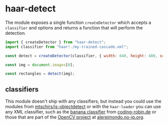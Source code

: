 # haar-detect

The module exposes a single function `createDetector` which accepts a `classifier` and options and returns a function that will perform the detection.

```javascript
import { createDetector } from "haar-detect";
import classifier from "haar!./my-trained-cascade.xml";

const detect = createDetector(classifier, { width: 640, height: 480, scale: 1.2 });

const img = document.images[0];

const rectangles = detect(img);

```

## classifiers

This module doesn't ship with any classifiers, but instead you could use the modules from [mtschirs/js-objectdetect](https://github.com/mtschirs/js-objectdetect) or with the `haar-loader` you can use any XML classifier, such as the [banana classifier](https://github.com/mrnugget/opencv-haar-classifier-training/blob/master/trained_classifiers/banana_classifier.xml) from [coding-robin.de](http://coding-robin.de/2013/07/22/train-your-own-opencv-haar-classifier.html) or those that are part of the [OpenCV project](http://opencv.org) at [alereimondo.no-ip.org](http://alereimondo.no-ip.org/OpenCV/34).
